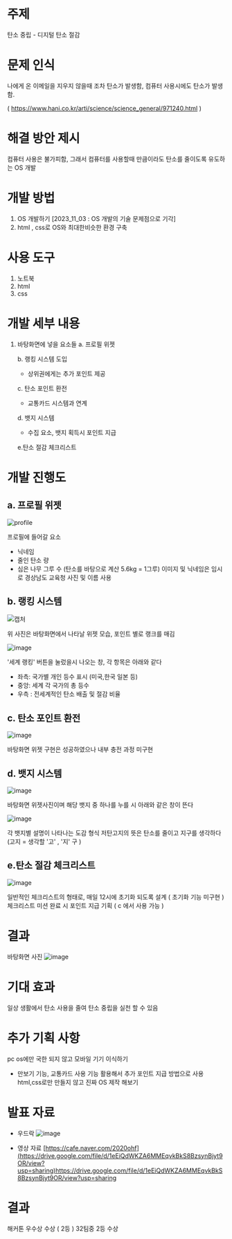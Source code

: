 
# 주제
탄소 중립 - 디지털 탄소 절감

# 문제 인식
나에게 온 이메일을 지우지 않을때 조차 탄소가 발생함, 컴퓨터 사용시에도 탄소가 발생함.

( https://www.hani.co.kr/arti/science/science_general/971240.html )

# 해결 방안 제시
컴퓨터 사용은 불가피함, 그래서 컴퓨터를 사용할때 만큼이라도 탄소를 줄이도록 유도하는 OS 개발

# 개발 방법
1. OS 개발하기 [2023_11_03 : OS 개발의 기술 문제점으로 기각]
2. html , css로 OS와 최대한비슷한 환경 구축


# 사용 도구
1. 노트북
2. html
3. css

# 개발 세부 내용
1. 바탕화면에 넣을 요소들
   a. 프로필 위젯
   
   b. 랭킹 시스템 도입
     - 상위권에게는 추가 포인트 제공
   
   c. 탄소 포인트 환전
     - 교통카드 시스템과 연계
       
   d. 뱃지 시스템
     - 수집 요소, 뱃지 획득시 포인트 지급
  
   e.탄소 절감 체크리스트

# 개발 진행도
## a. 프로필 위젯
![profile](https://github.com/js060409/Portfolio/assets/101975257/f985ab67-814c-4f6c-822f-0f284f8db2b0)

프로필에 들어갈 요소
- 닉네임
- 줄인 탄소 량
- 심은 나무 그루 수 (탄소를 바탕으로 계산 5.6kg = 1그루)
이미지 및 닉네임은 임시로 경상남도 교육청 사진 및 이름 사용

## b. 랭킹 시스템
![캡처](https://github.com/js060409/Portfolio/assets/101975257/96bc6cb3-08cf-4508-927b-8a72009a6e45)

위 사진은 바탕화면에서 나타날 위젯 모습, 포인트 별로 랭크를 매김

![image](https://github.com/js060409/Portfolio/assets/101975257/5a94e0ba-216b-4d35-ac1a-ab80c5db89ad)

'세계 랭킹' 버튼을 눌렀을시 나오는 창, 각 항목은 아래와 같다
- 좌측: 국가별 개인 등수 표시 (미국,한국 일본 등)
- 중앙: 세계 각 국가의 총 등수
- 우측 : 전세계적인 탄소 배출 및 절감 비율

## c. 탄소 포인트 환전
![image](https://github.com/js060409/Portfolio/assets/101975257/f34d1b74-b0e5-4c0b-8141-017b38020361)

바탕화면 위젯 구현은 성공하였으나 내부 충전 과정 미구현

## d. 뱃지 시스템
![image](https://github.com/js060409/Portfolio/assets/101975257/04e1cb02-e611-40b1-9e63-d5cb04bf4c65)

바탕화면 위젯사진이며 해당 뱃지 중 하나를 누를 시 아래와 같은 창이 뜬다

![image](https://github.com/js060409/Portfolio/assets/101975257/a6b92dcf-cb86-4e60-9ca7-4b4ac3711a49)

각 뱃지별 설명이 나타나는 도감 형식
저탄고지의 뜻은 탄소를 줄이고 지구를 생각하다 (고지 = 생각할 '고' , '지' 구 )

## e.탄소 절감 체크리스트
![image](https://github.com/js060409/Portfolio/assets/101975257/4622624d-33ba-43cc-bac1-9503288b374b)

일반적인 체크리스트의 형태로, 매일 12시에 초기화 되도록 설계 ( 초기화 기능 미구현 )
체크리스트 미션 완료 시 포인트 지급 기획 ( c  에서 사용 가능 )

# 결과
바탕화면 사진
![image](https://github.com/js060409/Portfolio/assets/101975257/e067c088-4cfb-476f-abdf-80ae48e8fda6)

# 기대 효과
일상 생활에서 탄소 사용을 줄여 탄소 중립을 실천 할 수 있음

# 추가 기획 사항
pc os에만 국한 되지 않고 모바일 기기 이식하기 
- 만보기 기능, 교통카드 사용 기능 활용해서 추가 포인트 지급 방법으로 사용
html,css로만 만들지 않고 진짜 OS 제작 해보기

# 발표 자료
- 우드락
![image](https://github.com/js060409/Portfolio/assets/101975257/76b75209-0406-4603-aca5-4e5d0800c0f7)

- 영상 자료
 [https://cafe.naver.com/2020ohf](https://drive.google.com/file/d/1eEiQdWKZA6MMEqvkBkS8BzsynBjyt9OR/view?usp=sharing)https://drive.google.com/file/d/1eEiQdWKZA6MMEqvkBkS8BzsynBjyt9OR/view?usp=sharing
# 결과
해커톤 우수상 수상 ( 2등 )
32팀중 2등 수상

